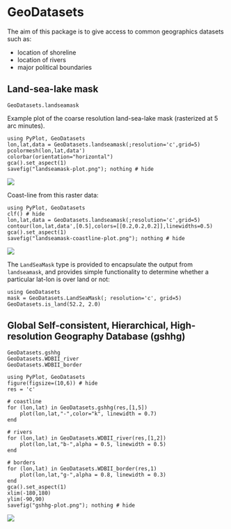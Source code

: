 # GeoDatasets

The aim of this package is to give access to common geographics datasets such as:
* location of shoreline
* location of rivers
* major political boundaries



## Land-sea-lake mask

```@docs
GeoDatasets.landseamask
```

Example plot of the coarse resolution land-sea-lake mask (rasterized at 5 arc minutes).

```@example
using PyPlot, GeoDatasets
lon,lat,data = GeoDatasets.landseamask(;resolution='c',grid=5)
pcolormesh(lon,lat,data')
colorbar(orientation="horizontal")
gca().set_aspect(1)
savefig("landseamask-plot.png"); nothing # hide
```

![](landseamask-plot.png)

Coast-line from this raster data:

```@example
using PyPlot, GeoDatasets
clf() # hide
lon,lat,data = GeoDatasets.landseamask(;resolution='c',grid=5)
contour(lon,lat,data',[0.5],colors=[[0.2,0.2,0.2]],linewidths=0.5)
gca().set_aspect(1)
savefig("landseamask-coastline-plot.png"); nothing # hide
```

![](landseamask-coastline-plot.png)

The `LandSeaMask` type is provided to encapsulate the output from `landseamask`, and
provides simple functionality to determine whether a particular lat-lon is over land or not:
```@example
using GeoDatasets
mask = GeoDatasets.LandSeaMask(; resolution='c', grid=5)
GeoDatasets.is_land(52.2, 2.0)
```

## Global Self-consistent, Hierarchical, High-resolution Geography Database (gshhg)


```@docs
GeoDatasets.gshhg
GeoDatasets.WDBII_river
GeoDatasets.WDBII_border
```

```@example
using PyPlot, GeoDatasets
figure(figsize=(10,6)) # hide
res = 'c'

# coastline
for (lon,lat) in GeoDatasets.gshhg(res,[1,5])
    plot(lon,lat,"-",color="k", linewidth = 0.7)
end

# rivers
for (lon,lat) in GeoDatasets.WDBII_river(res,[1,2])
    plot(lon,lat,"b-",alpha = 0.5, linewidth = 0.5)
end

# borders
for (lon,lat) in GeoDatasets.WDBII_border(res,1)
    plot(lon,lat,"g-",alpha = 0.8, linewidth = 0.3)
end
gca().set_aspect(1)
xlim(-180,180)
ylim(-90,90)
savefig("gshhg-plot.png"); nothing # hide
```

![](gshhg-plot.png)
